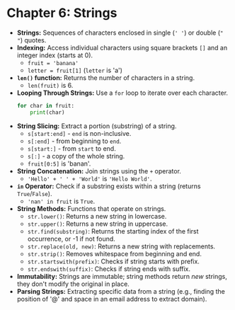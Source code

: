 # Chapter 6: Strings

* **Strings:** Sequences of characters enclosed in single (`' '`) or double (`" "`) quotes.
* **Indexing:** Access individual characters using square brackets `[]` and an integer index (starts at 0).
    * `fruit = 'banana'`
    * `letter = fruit[1]` (`letter` is 'a')
* **`len()` function:** Returns the number of characters in a string.
    * `len(fruit)` is 6.
* **Looping Through Strings:** Use a `for` loop to iterate over each character.
    ```python
    for char in fruit:
        print(char)
    ```
* **String Slicing:** Extract a portion (substring) of a string.
    * `s[start:end]` - `end` is non-inclusive.
    * `s[:end]` - from beginning to `end`.
    * `s[start:]` - from `start` to end.
    * `s[:]` - a copy of the whole string.
    * `fruit[0:5]` is 'banan'.
* **String Concatenation:** Join strings using the `+` operator.
    * `'Hello' + ' ' + 'World'` is `'Hello World'`.
* **`in` Operator:** Check if a substring exists within a string (returns `True`/`False`).
    * `'nan' in fruit` is `True`.
* **String Methods:** Functions that operate on strings.
    * `str.lower()`: Returns a new string in lowercase.
    * `str.upper()`: Returns a new string in uppercase.
    * `str.find(substring)`: Returns the starting index of the first occurrence, or -1 if not found.
    * `str.replace(old, new)`: Returns a new string with replacements.
    * `str.strip()`: Removes whitespace from beginning and end.
    * `str.startswith(prefix)`: Checks if string starts with prefix.
    * `str.endswith(suffix)`: Checks if string ends with suffix.
* **Immutability:** Strings are immutable; string methods return *new* strings, they don't modify the original in place.
* **Parsing Strings:** Extracting specific data from a string (e.g., finding the position of '@' and space in an email address to extract domain).